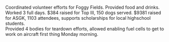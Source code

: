 Coordinated volunteer efforts for Foggy Fields.  Provided food and drinks.  Worked 3 full days.
$384 raised for Top III, 150 dogs served.
$9381 raised for ASGK, 1103 attendees, supports scholarships for local highschool students.  
Provided 4 bodies for teardown efforts, allowed enabling fuel cells to get to work on aircraft first thing Monday morning.

